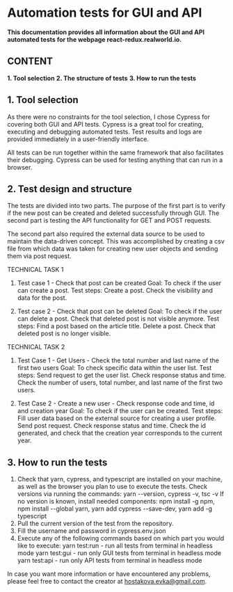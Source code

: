 # Automation tests for GUI and API

**This documentation provides all information about the GUI and API automated tests for the webpage react-redux.realworld.io.**

## CONTENT

**1. Tool selection**
**2. The structure of tests**
**3. How to run the tests**

## 1. Tool selection

As there were no constraints for the tool selection, I chose Cypress for covering both GUI and API tests. Cypress is a great tool for creating, executing and debugging automated tests. Test results and logs are provided immediately in a user-friendly interface.

All tests can be run together within the same framework that also facilitates their debugging. Cypress can be used for testing anything that can run in a browser.

## 2. Test design and structure

The tests are divided into two parts. The purpose of the first part is to verify if the new post can be created and deleted successfully through GUI.
The second part is testing the API functionality for GET and POST requests.

The second part also required the external data source to be used to maintain the data-driven concept. This was accomplished by creating a csv file from which data was taken for creating new user objects and sending them via post request.

TECHNICAL TASK 1

1. Test case 1 - Check that post can be created
   Goal: To check if the user can create a post.
   Test steps: Create a post. Check the visibility and data for the post.

2. Test case 2 - Check that post can be deleted
   Goal: To check if the user can delete a post. Check that deleted post is not visible anymore.
   Test steps: Find a post based on the article title. Delete a post. Check that deleted post is no longer visible.

TECHNICAL TASK 2

1. Test Case 1 - Get Users - Check the total number and last name of the first two users
   Goal: To check specific data within the user list.
   Test steps: Send request to get the user list. Check response status and time. Check the number of users, total number, and last name of the first two users.

2. Test Case 2 - Create a new user - Check response code and time, id and creation year
   Goal: To check if the user can be created.
   Test steps: Fill user data based on the external source for creating a user profile. Send post request. Check response status and time. Check the id generated, and check that the creation year corresponds to the current year.

## 3. How to run the tests

1. Check that yarn, cypress, and typescript are installed on your machine, as well as the browser you plan to use to execute the tests.
   Check versions via running the commands: yarn --version, cypress -v, tsc -v
   If no version is known, install needed components: npm install -g npm, npm install --global yarn, yarn add cypress --save-dev, yarn add -g typescript
2. Pull the current version of the test from the repository.
3. Fill the username and password in cypress.env.json
4. Execute any of the following commands based on which part you would like to execute:
   yarn test:run - run all tests from terminal in headless mode
   yarn test:gui - run only GUI tests from terminal in headless mode
   yarn test:api - run only API tests from terminal in headless mode

In case you want more information or have encountered any problems, please feel free to contact the creator at hostakova.evka@gmail.com.
